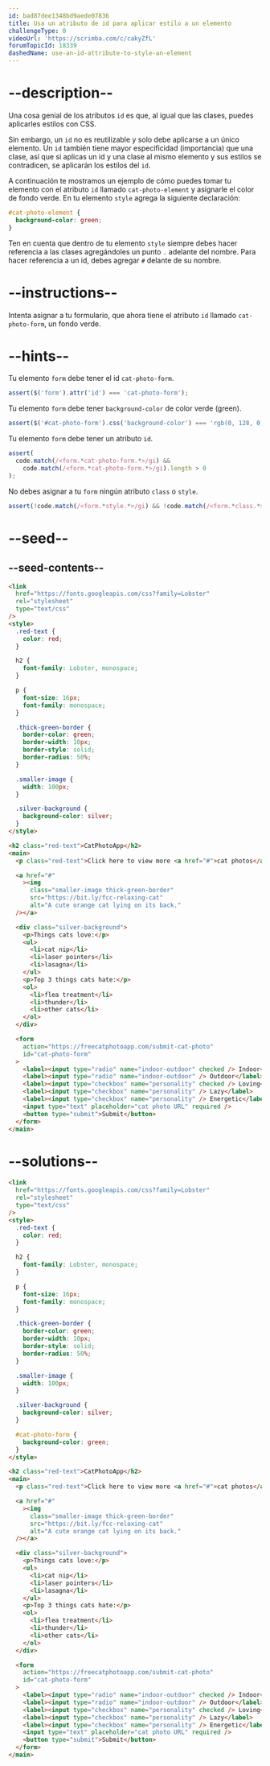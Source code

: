 ```yaml
---
id: bad87dee1348bd9aede07836
title: Usa un atributo de id para aplicar estilo a un elemento
challengeType: 0
videoUrl: 'https://scrimba.com/c/cakyZfL'
forumTopicId: 18339
dashedName: use-an-id-attribute-to-style-an-element
---
```


# --description--

Una cosa genial de los atributos `id` es que, al igual que las clases, puedes aplicarles estilos con CSS.

Sin embargo, un `id` no es reutilizable y solo debe aplicarse a un único elemento. Un `id` también tiene mayor especificidad (importancia) que una clase, así que si aplicas un id y una clase al mismo elemento y sus estilos se contradicen, se aplicarán los estilos del `id`.

A continuación te mostramos un ejemplo de cómo puedes tomar tu elemento con el atributo `id` llamado `cat-photo-element` y asignarle el color de fondo verde. En tu elemento `style` agrega la siguiente declaración:

```css
#cat-photo-element {
  background-color: green;
}
```

Ten en cuenta que dentro de tu elemento `style` siempre debes hacer referencia a las clases agregándoles un punto `.` adelante del nombre. Para hacer referencia a un id, debes agregar `#` delante de su nombre.

# --instructions--

Intenta asignar a tu formulario, que ahora tiene el atributo `id` llamado `cat-photo-form`, un fondo verde.

# --hints--

Tu elemento `form` debe tener el id `cat-photo-form`.

```js
assert($('form').attr('id') === 'cat-photo-form');
```

Tu elemento `form` debe tener `background-color` de color verde (green).

```js
assert($('#cat-photo-form').css('background-color') === 'rgb(0, 128, 0)');
```

Tu elemento `form` debe tener un atributo `id`.

```js
assert(
  code.match(/<form.*cat-photo-form.*>/gi) &&
    code.match(/<form.*cat-photo-form.*>/gi).length > 0
);
```

No debes asignar a tu `form` ningún atributo `class` o `style`.

```js
assert(!code.match(/<form.*style.*>/gi) && !code.match(/<form.*class.*>/gi));
```

# --seed--

## --seed-contents--

```html
<link
  href="https://fonts.googleapis.com/css?family=Lobster"
  rel="stylesheet"
  type="text/css"
/>
<style>
  .red-text {
    color: red;
  }

  h2 {
    font-family: Lobster, monospace;
  }

  p {
    font-size: 16px;
    font-family: monospace;
  }

  .thick-green-border {
    border-color: green;
    border-width: 10px;
    border-style: solid;
    border-radius: 50%;
  }

  .smaller-image {
    width: 100px;
  }

  .silver-background {
    background-color: silver;
  }
</style>

<h2 class="red-text">CatPhotoApp</h2>
<main>
  <p class="red-text">Click here to view more <a href="#">cat photos</a>.</p>

  <a href="#"
    ><img
      class="smaller-image thick-green-border"
      src="https://bit.ly/fcc-relaxing-cat"
      alt="A cute orange cat lying on its back."
  /></a>

  <div class="silver-background">
    <p>Things cats love:</p>
    <ul>
      <li>cat nip</li>
      <li>laser pointers</li>
      <li>lasagna</li>
    </ul>
    <p>Top 3 things cats hate:</p>
    <ol>
      <li>flea treatment</li>
      <li>thunder</li>
      <li>other cats</li>
    </ol>
  </div>

  <form
    action="https://freecatphotoapp.com/submit-cat-photo"
    id="cat-photo-form"
  >
    <label><input type="radio" name="indoor-outdoor" checked /> Indoor</label>
    <label><input type="radio" name="indoor-outdoor" /> Outdoor</label><br />
    <label><input type="checkbox" name="personality" checked /> Loving</label>
    <label><input type="checkbox" name="personality" /> Lazy</label>
    <label><input type="checkbox" name="personality" /> Energetic</label><br />
    <input type="text" placeholder="cat photo URL" required />
    <button type="submit">Submit</button>
  </form>
</main>
```

# --solutions--

```html
<link
  href="https://fonts.googleapis.com/css?family=Lobster"
  rel="stylesheet"
  type="text/css"
/>
<style>
  .red-text {
    color: red;
  }

  h2 {
    font-family: Lobster, monospace;
  }

  p {
    font-size: 16px;
    font-family: monospace;
  }

  .thick-green-border {
    border-color: green;
    border-width: 10px;
    border-style: solid;
    border-radius: 50%;
  }

  .smaller-image {
    width: 100px;
  }

  .silver-background {
    background-color: silver;
  }

  #cat-photo-form {
    background-color: green;
  }
</style>

<h2 class="red-text">CatPhotoApp</h2>
<main>
  <p class="red-text">Click here to view more <a href="#">cat photos</a>.</p>

  <a href="#"
    ><img
      class="smaller-image thick-green-border"
      src="https://bit.ly/fcc-relaxing-cat"
      alt="A cute orange cat lying on its back."
  /></a>

  <div class="silver-background">
    <p>Things cats love:</p>
    <ul>
      <li>cat nip</li>
      <li>laser pointers</li>
      <li>lasagna</li>
    </ul>
    <p>Top 3 things cats hate:</p>
    <ol>
      <li>flea treatment</li>
      <li>thunder</li>
      <li>other cats</li>
    </ol>
  </div>

  <form
    action="https://freecatphotoapp.com/submit-cat-photo"
    id="cat-photo-form"
  >
    <label><input type="radio" name="indoor-outdoor" checked /> Indoor</label>
    <label><input type="radio" name="indoor-outdoor" /> Outdoor</label><br />
    <label><input type="checkbox" name="personality" checked /> Loving</label>
    <label><input type="checkbox" name="personality" /> Lazy</label>
    <label><input type="checkbox" name="personality" /> Energetic</label><br />
    <input type="text" placeholder="cat photo URL" required />
    <button type="submit">Submit</button>
  </form>
</main>
```
